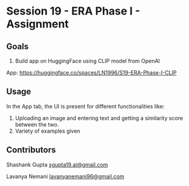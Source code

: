 # Session 19 - ERA Phase I - Assignment

## Goals 
1. Build app on HuggingFace using CLIP model from OpenAI

App: https://huggingface.co/spaces/LN1996/S19-ERA-Phase-I-CLIP

## Usage 
In the App tab, the UI is present for different functionalities like: 
1. Uploading an image and entering text and getting a similarity score between the two.
2. Variety of examples given

Contributors
-------------------------
Shashank Gupta sgupta19.ai@gmail.com

Lavanya Nemani lavanyanemani96@gmail.com
